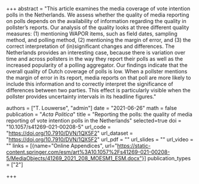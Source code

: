 +++
abstract = "This article examines the media coverage of vote intention polls in the Netherlands. We assess whether the quality of media reporting on polls depends on the availability of information regarding the quality in pollster’s reports. Our analysis of the quality looks at three different quality measures: (1) mentioning WAPOR items, such as field dates, sampling method, and polling method, (2) mentioning the margin of error, and (3) the correct interpretation of (in)significant changes and differences. The Netherlands provides an interesting case, because there is variation over time and across pollsters in the way they report their polls as well as the increased popularity of a polling aggregator. Our findings indicate that the overall quality of Dutch coverage of polls is low. When a pollster mentions the margin of error in its report, media reports on that poll are more likely to include this information and to correctly interpret the significance of differences between two parties. This effect is particularly visible when the pollster provides uncertainty intervals in its headline figures."

authors = ["T. Louwerse", "admin"]
date = "2021-06-26"
math = false
publication = "*Acta Politica*"
title = "Reporting the polls: the quality of media reporting of vote intention polls in the Netherlands"
selected=true
doi = "10.1057/s41269-021-00208-5"
url_code = "https://doi.org/10.7910/DVN/1QX5F2"
url_dataset = "https://doi.org/10.7910/DVN/1QX5F2"
url_pdf = ""
url_slides = ""
url_video = ""
links = [{name="Online Appendices", url="https://static-content.springer.com/esm/art%3A10.1057%2Fs41269-021-00208-5/MediaObjects/41269_2021_208_MOESM1_ESM.docx"}]
publication_types = ["2"]

+++
